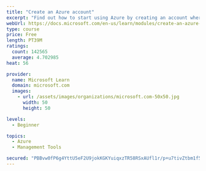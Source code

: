 ```yaml
---
title: "Create an Azure account"
excerpt: "Find out how to start using Azure by creating an account where you’ll see services and personal settings for identity, billing, and preferences."
webUrl: https://docs.microsoft.com/en-us/learn/modules/create-an-azure-account/
type: course
price: Free
length: PT39M
ratings:
  count: 142565
  average: 4.702985
heat: 56

provider:
  name: Microsoft Learn
  domain: microsoft.com
  images:
    - url: /assets/images/organizations/microsoft.com-50x50.jpg
      width: 50
      height: 50

levels:
  - Beginner

topics:
  - Azure
  - Management Tools

secured: "PBBvw0fP6g4YttU5eF2U9jokKGKYuiqxzTR58RSxAUfl1r/p+u7tivZtbm1f5dtFyNp2Og7pqIBhhWXWgZjIG65GTjCt00z8zP9fv+nlErmuJpThbYAS+PFw7Em3LwdO4FCCmpUbdQlix8AQjz8VmBP6Lj2rVY2HET0hnhyAGkrIc5ZBUl7rXxjPnaqsSW+s7gmKo8xLHEaPs+GHZWTZhDwu2Nvt9POGeF1N6Lfhkp7hufe/SLPk1y2SkO0CcnMXJBqigL+X+wy6Cbt2Q+PUDFKWH7iazdAEJbqe5/UbW1euvCkywkuU7pqBYrouaivhhxyYI8gyIRRnJYz1O0qi8vVElKBvaCVrbxAZazZAikj9+sifWE9c7wAnVcQW3+YfuzBqSUQL8SCuEo7fRIFFN/aiSAfIV4eQmwT5qau/Tpbu8vuk3mqTY9/zNN2G6AcV;PxHmR/SYIN+BWiZD+X2LXw=="
---
```


